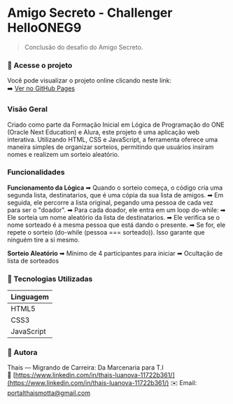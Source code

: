 #  Amigo Secreto - Challenger HelloONEG9 

> Conclusão do desafio do Amigo Secreto.

### 🔗 Acesse o projeto

Você pode visualizar o projeto online clicando neste link:
<br>
➡️ [Ver no GitHub Pages](https://luanova27.github.io/amigo-secreto/)

### Visão Geral

Criado como parte da Formação Inicial em Lógica de Programação do ONE (Oracle Next Education) e Alura, este projeto é uma aplicação web interativa. Utilizando HTML, CSS e JavaScript, a ferramenta oferece uma maneira simples de organizar sorteios, permitindo que usuários insiram nomes e realizem um sorteio aleatório.

### Funcionalidades

**Funcionamento da Lógica**
➡ Quando o sorteio começa, o código cria uma segunda lista, destinatarios, que é uma cópia da sua lista de amigos.
➡ Em seguida, ele percorre a lista original, pegando uma pessoa de cada vez para ser o "doador".
➡ Para cada doador, ele entra em um loop do-while:
➡ Ele sorteia um nome aleatório da lista de destinatarios.
➡ Ele verifica se o nome sorteado é a mesma pessoa que está dando o presente.
➡ Se for, ele repete o sorteio (do-while (pessoa === sorteado)). Isso garante que ninguém tire a si mesmo.

**Sorteio Aleatório**
➡ Mínimo de 4 participantes para iniciar
➡ Ocultação de lista de sorteados 

### 💫 Tecnologias Utilizadas

| Linguagem | 
|-----------|
| HTML5     | 
| CSS3      | 
| JavaScript| 

### 🧠 Autora

Thais — Migrando de Carreira: Da Marcenaria para T.I
<br>
🔗 [https://www.linkedin.com/in/thais-luanova-11722b361/](https://www.linkedin.com/in/thais-luanova-11722b361/) ✉️ Email: portalthaismotta@gmail.com

